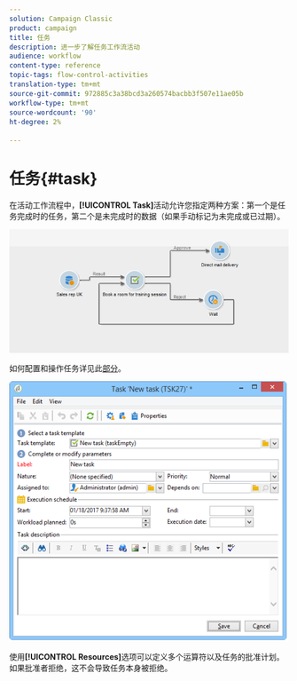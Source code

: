 ```yaml
---
solution: Campaign Classic
product: campaign
title: 任务
description: 进一步了解任务工作流活动
audience: workflow
content-type: reference
topic-tags: flow-control-activities
translation-type: tm+mt
source-git-commit: 972885c3a38bcd3a260574bacbb3f507e11ae05b
workflow-type: tm+mt
source-wordcount: '90'
ht-degree: 2%

---
```



# 任务{#task}

在活动工作流程中，**[!UICONTROL Task]**&#x200B;活动允许您指定两种方案：第一个是任务完成时的任务，第二个是未完成时的数据（如果手动标记为未完成或已过期）。

![](assets/mrm_task_in_workflow.png)

如何配置和操作任务详见此[部分](../../campaign/using/creating-and-managing-tasks.md)。

![](assets/wkf_task_activity.png)

使用&#x200B;**[!UICONTROL Resources]**&#x200B;选项可以定义多个运算符以及任务的批准计划。 如果批准者拒绝，这不会导致任务本身被拒绝。
